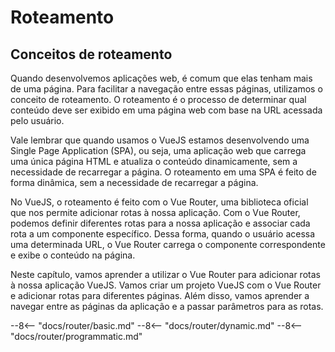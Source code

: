 # Roteamento

## Conceitos de roteamento

Quando desenvolvemos aplicações web, é comum que elas tenham mais de uma página. Para facilitar a navegação entre essas páginas, utilizamos o conceito de roteamento. O roteamento é o processo de determinar qual conteúdo deve ser exibido em uma página web com base na URL acessada pelo usuário.

Vale lembrar que quando usamos o VueJS estamos desenvolvendo uma Single Page Application (SPA), ou seja, uma aplicação web que carrega uma única página HTML e atualiza o conteúdo dinamicamente, sem a necessidade de recarregar a página. O roteamento em uma SPA é feito de forma dinâmica, sem a necessidade de recarregar a página.

No VueJS, o roteamento é feito com o Vue Router, uma biblioteca oficial que nos permite adicionar rotas à nossa aplicação. Com o Vue Router, podemos definir diferentes rotas para a nossa aplicação e associar cada rota a um componente específico. Dessa forma, quando o usuário acessa uma determinada URL, o Vue Router carrega o componente correspondente e exibe o conteúdo na página.

Neste capítulo, vamos aprender a utilizar o Vue Router para adicionar rotas à nossa aplicação VueJS. Vamos criar um projeto VueJS com o Vue Router e adicionar rotas para diferentes páginas. Além disso, vamos aprender a navegar entre as páginas da aplicação e a passar parâmetros para as rotas.

--8<-- "docs/router/basic.md"
--8<-- "docs/router/dynamic.md"
--8<-- "docs/router/programmatic.md"
